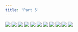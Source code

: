 ```yaml
---
title: 'Part 5'
---
```


![](monster061.png)
![](monster062.png)
![](monster063.png)
![](monster064.png)
![](monster065.png)
![](monster066.png)
![](monster067.png)
![](monster068.png)
![](monster069.png)
![](monster070.png)
![](monster071.png)